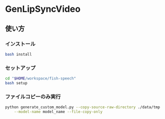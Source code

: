 # GenLipSyncVideo

## 使い方

### インストール

```bash
bash install
```

### セットアップ

```bash
cd "$HOME/workspace/fish-speech"
bash setup
```

### ファイルコピーのみ実行

```bash
python generate_custom_model.py --copy-source-raw-directory ./data/tmp \
    --model-name model_name --file-copy-only
```
